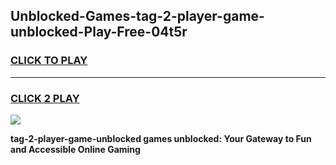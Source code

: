 
## Unblocked-Games-tag-2-player-game-unblocked-Play-Free-04t5r
<h3>
<a href="https://premium76.site?title=tag-2-player-game-unblocked&ref=15A">CLICK TO PLAY</a></h3>
<hr>

<h3>
<a href="https://premium76.site?title=tag-2-player-game-unblocked&ref=15A">CLICK 2 PLAY</a>
  
</h3>

<a href="https://premium76.site?title=tag-2-player-game-unblocked&ref=15A"><img src="https://clearcache.store/games.png"></a>


**tag-2-player-game-unblocked games unblocked: Your Gateway to Fun and Accessible Online Gaming**
